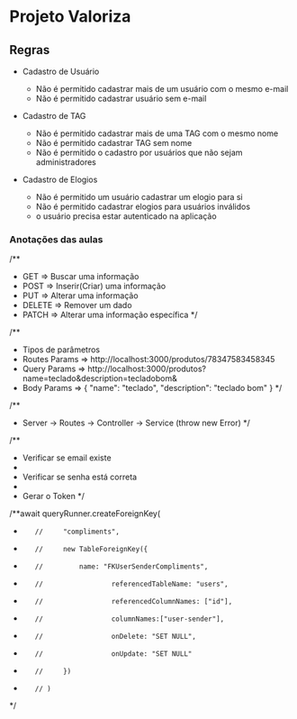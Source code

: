 # Projeto Valoriza

## Regras

- Cadastro de Usuário
    - Não é permitido cadastrar mais de um usuário com o mesmo e-mail
    - Não é permitido cadastrar usuário sem e-mail

- Cadastro de TAG
    - Não é permitido cadastrar mais de uma TAG com o mesmo nome
    - Não é permitido cadastrar TAG sem nome
    - Não é permitido o cadastro por usuários que não sejam administradores

- Cadastro de Elogios
    - Não é permitido um usuário cadastrar um elogio para si
    - Não é permitido cadastrar elogios para usuários inválidos
    - o usuário precisa estar autenticado na aplicação



### Anotações das aulas
/**
* GET => Buscar uma informação
* POST => Inserir(Criar) uma informação
* PUT => Alterar uma informação
* DELETE => Remover um dado
* PATCH => Alterar uma informação específica
*/

/**
* Tipos de parâmetros
* Routes Params => http://localhost:3000/produtos/78347583458345
* Query Params => http://localhost:3000/produtos?name=teclado&description=tecladobom&
* Body Params => { "name": "teclado", "description": "teclado bom" }
*/

/**
 * Server -> Routes -> Controller -> Service (throw new Error)
 */

/**
* Verificar se email existe
*
* Verificar se senha está correta
*
* Gerar o Token
*/

/**await queryRunner.createForeignKey(
*        //     "compliments",
*        //     new TableForeignKey({
*        //         name: "FKUserSenderCompliments",
*        //                 referencedTableName: "users",
*        //                 referencedColumnNames: ["id"],
*        //                 columnNames:["user-sender"],
*        //                 onDelete: "SET NULL",
*        //                 onUpdate: "SET NULL"
*        //     })
*        // )
*/